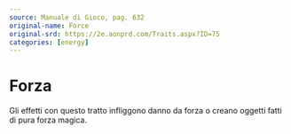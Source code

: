 ```yaml
---
source: Manuale di Gioco, pag. 632
original-name: Force
original-srd: https://2e.aonprd.com/Traits.aspx?ID=75
categories: [energy]
---
```


# Forza

Gli effetti con questo tratto infliggono danno da forza o creano oggetti fatti
di pura forza magica.
